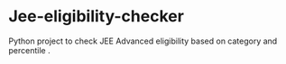 # Jee-eligibility-checker
Python project to check JEE Advanced eligibility based on category and percentile .
